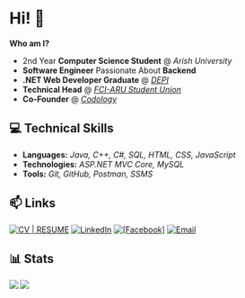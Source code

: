 # Hi! 👋
**Who am I?**
- 2nd Year **Computer Science Student** @ *Arish University*
- **Software Engineer** Passionate About **Backend**
- **.NET Web Developer Graduate** @ [*DEPI*](https://depi.gov.eg/content/home)
- **Technical Head** @ [*FCI-ARU Student Union*](https://www.facebook.com/FCIARU.SU)
- **Co-Founder** @ [*Codology*](https://www.facebook.com/codology)

## 💻 Technical Skills  
- **Languages:** *Java, C++, C#, SQL, HTML, CSS, JavaScript*
- **Technologies:** *ASP.NET MVC Core, MySQL*  
- **Tools:** *Git, GitHub, Postman, SSMS*  

## 📫 Links
[![CV | RESUME](https://img.icons8.com/?size=30&id=ymirmZtDtCts&format=png&color=000000)](https://flowcv.com/resume/upo4ggiejk) [![LinkedIn](https://img.shields.io/badge/LinkedIn-%230077B5.svg?style=for-the-badge&logo=linkedin&logoColor=white)](https://www.linkedin.com/in/saeedm0hamed/) [![[Facebook]](https://img.shields.io/badge/Facebook-3D82ED?style=for-the-badge&logo=facebook&logoColor=white)](https://facebook.com/saeedm0hamed) [![Email](https://img.shields.io/badge/Email-%23D14836.svg?style=for-the-badge&logo=gmail&logoColor=white)](mailto:saeedmohamed.fs@gmail.com) 

## 📊 Stats
<p><img align="left" src="https://github-readme-streak-stats.herokuapp.com?user=saeedm0hamed&theme=dracula&mode=weekly&hide_current_streak=true"/></p>
<p><img align="center" src="https://github-readme-stats.vercel.app/api/top-langs?username=saeedm0hamed&show_icons=true&theme=dracula&locale=en&layout=compact"/></p>

